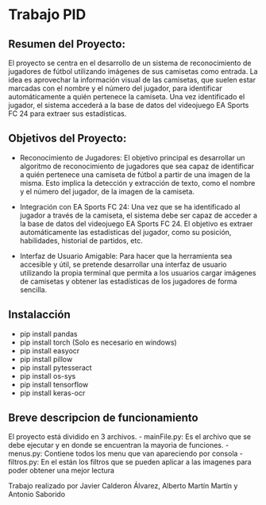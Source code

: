 # Trabajo PID

## Resumen del Proyecto:
El proyecto se centra en el desarrollo de un sistema de reconocimiento de jugadores de fútbol utilizando imágenes de sus camisetas como entrada. La idea es aprovechar la información visual de las camisetas, que suelen estar marcadas con el nombre y el número del jugador, para identificar automáticamente a quién pertenece la camiseta. Una vez identificado el jugador, el sistema accederá a la base de datos del videojuego EA Sports FC 24 para extraer sus estadísticas.

## Objetivos del Proyecto:

 - Reconocimiento de Jugadores: El objetivo principal es desarrollar un algoritmo de reconocimiento de jugadores que sea capaz de identificar a quién pertenece una camiseta de fútbol a partir de una imagen de la misma. Esto implica la detección y extracción de texto, como el nombre y el número del jugador, de la imagen de la camiseta.

 - Integración con EA Sports FC 24: Una vez que se ha identificado al jugador a través de la camiseta, el sistema debe ser capaz de acceder a la base de datos del videojuego EA Sports FC 24. El objetivo es extraer automáticamente las estadísticas del jugador, como su posición, habilidades, historial de partidos, etc.

 - Interfaz de Usuario Amigable: Para hacer que la herramienta sea accesible y útil, se pretende desarrollar una interfaz de usuario utilizando la propia terminal que permita a los usuarios cargar imágenes de camisetas y obtener las estadísticas de los jugadores de forma sencilla.

## Instalacción

- pip install pandas
- pip install torch (Solo es necesario en windows)
- pip install easyocr 
- pip install pillow
- pip install pytesseract
- pip install os-sys
- pip install tensorflow
- pip install keras-ocr

## Breve descripcion de funcionamiento

El proyecto está dividido en 3 archivos. 
    - mainFile.py: Es el archivo que se debe ejecutar y en donde se encuentran la mayoria de funciones.
    - menus.py: Contiene todos los menu que van apareciendo por consola
    - filtros.py: En el están los filtros que se pueden aplicar a las imagenes para poder obtener una mejor lectura

Trabajo realizado por Javier Calderon Álvarez, Alberto Martín Martín y Antonio Saborido